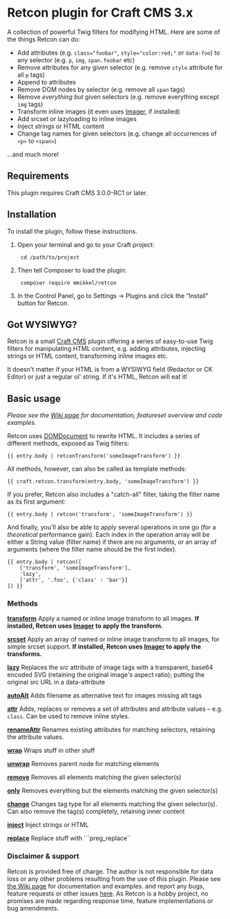 # Retcon plugin for Craft CMS 3.x

A collection of powerful Twig filters for modifying HTML. Here are some of the things Retcon can do:  

* Add attributes (e.g. `class="foobar"`, `style="color:red;"` or `data-foo`) to any selector (e.g. `p`, `img`, `span.foobar` etc)
* Remove attributes for any given selector (e.g. remove `style` attribute for all `p` tags)
* Append to attributes
* Remove DOM nodes by selector (e.g. remove all `span` tags)
* Remove _everything but_ given selectors (e.g. remove everything except `img` tags)
* Transform inline images (it even uses [Imager](https://github.com/aelvan/Imager-Craft), if installed)
* Add srcset or lazyloading to inline images
* Inject strings or HTML content
* Change tag names for given selectors (e.g. change all occurrences of `<p>` to `<span>`)  

...and much more!

## Requirements

This plugin requires Craft CMS 3.0.0-RC1 or later.

## Installation

To install the plugin, follow these instructions.

1. Open your terminal and go to your Craft project:

        cd /path/to/project

2. Then tell Composer to load the plugin:

        composer require mmikkel/retcon

3. In the Control Panel, go to Settings → Plugins and click the “Install” button for Retcon.

## Got WYSIWYG?

Retcon is a small [Craft CMS](http://buildwithcraft.com) plugin offering a series of easy-to-use Twig filters for manipulating HTML content, e.g. adding attributes, injecting strings or HTML content, transforming inline images etc.  

It doesn't matter if your HTML is from a WYSIWYG field (Redactor or CK Editor) or just a regular ol' string. If it's HTML, Retcon will eat it!  

## Basic usage

_Please see the [Wiki page](https://github.com/mmikkel/Retcon-Craft/wiki) for documentation, featureset overview and code examples._

Retcon uses [DOMDocument](http://php.net/manual/en/class.domdocument.php) to rewrite HTML. It includes a series of different methods, exposed as Twig filters:

```twig
{{ entry.body | retconTransform('someImageTransform') }}
```

All methods, however, can also be called as template methods:

```twig
{{ craft.retcon.transform(entry.body, 'someImageTransform') }}
```

If you prefer, Retcon also includes a "catch-all" filter, taking the filter name as its first argument:

```twig
{{ entry.body | retcon('transform', 'someImageTransform') }}
```

And finally, you'll also be able to apply several operations in one go (for a _theoretical_ performance gain). Each index in the operation array will be either a String value (filter name) if there are no arguments, or an array of arguments (where the filter name should be the first index).

```twig
{{ entry.body | retcon([
    ['transform', 'someImageTransform'],
    'lazy',
    ['attr', '.foo', {'class' : 'bar'}]
]) }}
```

### Methods

**[transform](https://github.com/mmikkel/Retcon-Craft/wiki/Transform)**
Apply a named or inline image transform to all images. **If installed, Retcon uses [Imager](https://github.com/aelvan/Imager-Craft) to apply the transform.**  

**[srcset](https://github.com/mmikkel/Retcon-Craft/wiki/srcset)**
Apply an array of named or inline image transform to all images, for simple srcset support. **If installed, Retcon uses [Imager](https://github.com/aelvan/Imager-Craft) to apply the transforms.**  

**[lazy](https://github.com/mmikkel/Retcon-Craft/wiki/Lazy)**
Replaces the _src_ attribute of image tags with a transparent, base64 encoded SVG (retaining the original image's aspect ratio); putting the original src URL in a data-attribute

**[autoAlt](https://github.com/mmikkel/Retcon-Craft/wiki/AutoAlt)**
Adds filename as alternative text for images missing alt tags

**[attr](https://github.com/mmikkel/Retcon-Craft/wiki/Attr)**
Adds, replaces or removes a set of attributes and attribute values – e.g. `class`. Can be used to remove inline styles.  

**[renameAttr](https://github.com/mmikkel/Retcon-Craft/wiki/renameAttr)**
Renames existing attributes for matching selectors, retaining the attribute values.  

**[wrap](https://github.com/mmikkel/Retcon-Craft/wiki/Wrap)**
Wraps stuff in other stuff  

**[unwrap](https://github.com/mmikkel/Retcon-Craft/wiki/Unwrap)**
Removes parent node for matching elements  

**[remove](https://github.com/mmikkel/Retcon-Craft/wiki/Remove)**
Removes all elements matching the given selector(s)  

**[only](https://github.com/mmikkel/Retcon-Craft/wiki/Only)**
Removes everything but the elements matching the given selector(s)  

**[change](https://github.com/mmikkel/Retcon-Craft/wiki/Change)**
Changes tag type for all elements matching the given selector(s). Can also remove the tag(s) completely, retaining inner content  

**[inject](https://github.com/mmikkel/Retcon-Craft/wiki/Inject)**
Inject strings or HTML

**[replace](https://github.com/mmikkel/Retcon-Craft/wiki/Replace)**
Replace stuff with ```preg_replace``

### Disclaimer & support
Retcon is provided free of charge. The author is not responsible for data loss or any other problems resulting from the use of this plugin.
Please see [the Wiki page](https://github.com/mmikkel/Retcon-Craft/wiki) for documentation and examples. and report any bugs, feature requests or other issues [here](https://github.com/mmikkel/Retcon-Craft).
As Retcon is a hobby project, no promises are made regarding response time, feature implementations or bug amendments.
